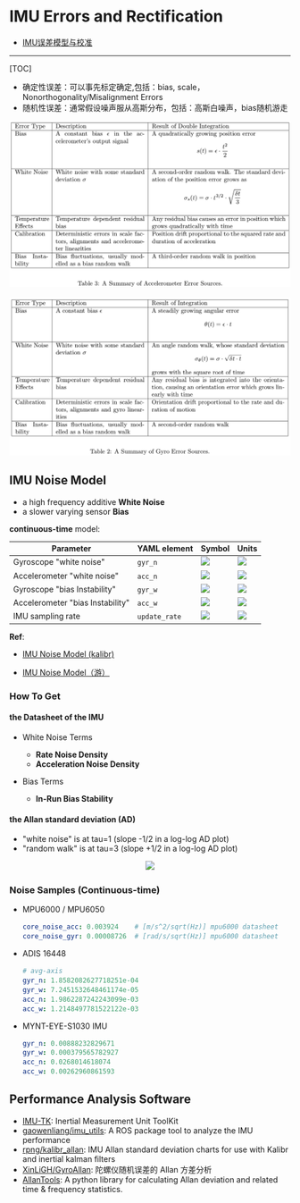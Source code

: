 # IMU Errors and Rectification

* [IMU误差模型与校准](https://www.cnblogs.com/buxiaoyi/p/7541974.html)

-----

[TOC]

* 确定性误差：可以事先标定确定,包括：bias, scale，Nonorthogonality/Misalignment Errors
* 随机性误差：通常假设噪声服从高斯分布，包括：高斯白噪声，bias随机游走

<div align=center>
  <img src="../images/error_acc.png">
</div>
<br>
<div align=center>
  <img src="../images/error_gyro.png">
</div>

## IMU Noise Model

* a high frequency additive **White Noise**
* a slower varying sensor **Bias**

**continuous-time** model:

Parameter | YAML element | Symbol | Units
--- | --- | --- | ---
Gyroscope "white noise" | `gyr_n` | <img src="https://latex.codecogs.com/svg.latex?{%5Csigma_g}"> | <img src="https://latex.codecogs.com/svg.latex?{%5Cfrac%7Brad%7D%7Bs%7D%5Cfrac%7B1%7D%7B%5Csqrt%7BHz%7D%7D}">
Accelerometer "white noise" | `acc_n` | <img src="https://latex.codecogs.com/svg.latex?{%5Csigma_a}"> | <img src="https://latex.codecogs.com/svg.latex?{%5Cfrac%7Bm%7D%7Bs^2%7D%5Cfrac%7B1%7D%7B%5Csqrt%7BHz%7D%7D}">
Gyroscope "bias Instability" | `gyr_w` | <img src="https://latex.codecogs.com/svg.latex?{%5Csigma_b_g}"> | <img src="https://latex.codecogs.com/svg.latex?{%5Cfrac%7Brad%7D%7Bs^2%7D%5Cfrac%7B1%7D%7B%5Csqrt%7BHz%7D%7D}" />
Accelerometer "bias Instability" | `acc_w` | <img src="https://latex.codecogs.com/svg.latex?{%5Csigma_b_a}"> | <img src="https://latex.codecogs.com/svg.latex?{%5Cfrac%7Bm%7D%7Bs^3%7D%5Cfrac%7B1%7D%7B%5Csqrt%7BHz%7D%7D}"/>
IMU sampling rate | `update_rate` | <img src="https://latex.codecogs.com/svg.latex?{%5Cfrac%7B1%7D%7B%5CDelta%20t%7D}"> | <img src="https://latex.codecogs.com/svg.latex?{Hz}">

**Ref**:   

* [IMU Noise Model (kalibr)](https://github.com/ethz-asl/kalibr/wiki/IMU-Noise-Model)

* [IMU Noise Model（游）](https://www.cnblogs.com/youzx/p/6291327.html)

### How To Get

#### the Datasheet of the IMU

* White Noise Terms
  - **Rate Noise Density**
  - **Acceleration Noise Density**

* Bias Terms
  - **In-Run Bias Stability**

#### the Allan standard deviation (AD)

* "white noise" is at tau=1 (slope -1/2 in a log-log AD plot)
* "random walk" is at tau=3 (slope +1/2 in a log-log AD plot)

<div align=center>
  <img src="https://cloud.githubusercontent.com/assets/1916839/3589506/8f57d0ee-0c4e-11e4-9ab4-33821c040490.png"/>
</div>

### Noise Samples (Continuous-time)

* MPU6000 / MPU6050

  ```yaml
  core_noise_acc: 0.003924    # [m/s^2/sqrt(Hz)] mpu6000 datasheet
  core_noise_gyr: 0.00008726  # [rad/s/sqrt(Hz)] mpu6000 datasheet
  ```

* ADIS 16448

  ```yaml
  # avg-axis
  gyr_n: 1.8582082627718251e-04
  gyr_w: 7.2451532648461174e-05
  acc_n: 1.9862287242243099e-03
  acc_w: 1.2148497781522122e-03
  ```

* MYNT-EYE-S1030 IMU

  ```yaml
  gyr_n: 0.00888232829671
  gyr_w: 0.000379565782927
  acc_n: 0.0268014618074
  acc_w: 0.00262960861593
  ```

## Performance Analysis Software
  - [IMU-TK](https://bitbucket.org/alberto_pretto/imu_tk): Inertial Measurement Unit ToolKit
  - [gaowenliang/imu_utils](https://github.com/gaowenliang/imu_utils): A ROS package tool to analyze the IMU performance
  - [rpng/kalibr_allan](https://github.com/rpng/kalibr_allan): IMU Allan standard deviation charts for use with Kalibr and inertial kalman filters
  - [XinLiGH/GyroAllan](https://github.com/XinLiGH/GyroAllan): 陀螺仪随机误差的 Allan 方差分析
  - [AllanTools](https://pypi.org/project/AllanTools/): A python library for calculating Allan deviation and related time & frequency statistics.
